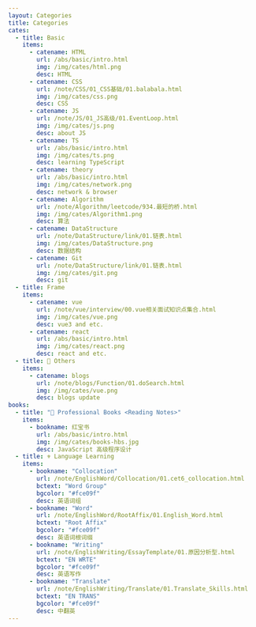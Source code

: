 ```yaml
---
layout: Categories
title: Categories
cates:
  - title: Basic
    items:
      - catename: HTML
        url: /abs/basic/intro.html
        img: /img/cates/html.png
        desc: HTML
      - catename: CSS
        url: /note/CSS/01_CSS基础/01.balabala.html
        img: /img/cates/css.png
        desc: CSS
      - catename: JS
        url: /note/JS/01_JS高级/01.EventLoop.html
        img: /img/cates/js.png
        desc: about JS
      - catename: TS
        url: /abs/basic/intro.html
        img: /img/cates/ts.png
        desc: learning TypeScript
      - catename: theory
        url: /abs/basic/intro.html
        img: /img/cates/network.png
        desc: network & browser
      - catename: Algorithm
        url: /note/Algorithm/leetcode/934.最短的桥.html
        img: /img/cates/Algorithm1.png
        desc: 算法
      - catename: DataStructure
        url: /note/DataStructure/link/01.链表.html
        img: /img/cates/DataStructure.png
        desc: 数据结构
      - catename: Git
        url: /note/DataStructure/link/01.链表.html
        img: /img/cates/git.png
        desc: git
  - title: Frame
    items:
      - catename: vue
        url: /note/vue/interview/00.vue相关面试知识点集合.html
        img: /img/cates/vue.png
        desc: vue3 and etc.
      - catename: react
        url: /abs/basic/intro.html
        img: /img/cates/react.png
        desc: react and etc.
  - title: 🎇 Others
    items:
      - catename: blogs
        url: /note/blogs/Function/01.doSearch.html
        img: /img/cates/vue.png
        desc: blogs update
books:
  - title: "🤗 Professional Books <Reading Notes>"
    items:
      - bookname: 红宝书
        url: /abs/basic/intro.html
        img: /img/cates/books-hbs.jpg
        desc: JavaScript 高级程序设计
  - title: ⚜️ Language Learning
    items:
      - bookname: "Collocation"
        url: /note/EnglishWord/Collocation/01.cet6_collocation.html
        bctext: "Word Group"
        bgcolor: "#fce09f"
        desc: 英语词组
      - bookname: "Word"
        url: /note/EnglishWord/RootAffix/01.English_Word.html
        bctext: "Root Affix"
        bgcolor: "#fce09f"
        desc: 英语词根词缀
      - bookname: "Writing"
        url: /note/EnglishWriting/EssayTemplate/01.原因分析型.html
        bctext: "EN WRTE"
        bgcolor: "#fce09f"
        desc: 英语写作
      - bookname: "Translate"
        url: /note/EnglishWriting/Translate/01.Translate_Skills.html
        bctext: "EN TRANS"
        bgcolor: "#fce09f"
        desc: 中翻英
---
```

